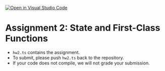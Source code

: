 [![Open in Visual Studio Code](https://classroom.github.com/assets/open-in-vscode-f059dc9a6f8d3a56e377f745f24479a46679e63a5d9fe6f495e02850cd0d8118.svg)](https://classroom.github.com/online_ide?assignment_repo_id=5651583&assignment_repo_type=AssignmentRepo)
# Assignment 2: State and First-Class Functions

- `hw2.ts` contains the assignment.
- To submit, please push `hw2.ts` back to the repository.
- If your code does not compile, we will not grade your submission.

